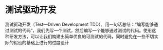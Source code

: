 # 测试驱动开发

测试驱动开发（Test—Driven Development TDD），用一句话总结：“编写能够通过测试的代码”，我们先写一个测试，然后编写一个能够通过测试的代码。使用这种研发方法，可以让我们构建出简单优良的可测试的代码，同时避免在一些不切实际的假设的基础上进行的过度设计

